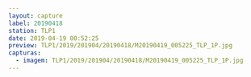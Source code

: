 ```yaml
---
layout: capture
label: 20190418
station: TLP1
date: 2019-04-19 00:52:25
preview: TLP1/2019/201904/20190418/M20190419_005225_TLP_1P.jpg
capturas:
  - imagem: TLP1/2019/201904/20190418/M20190419_005225_TLP_1P.jpg
---
```

